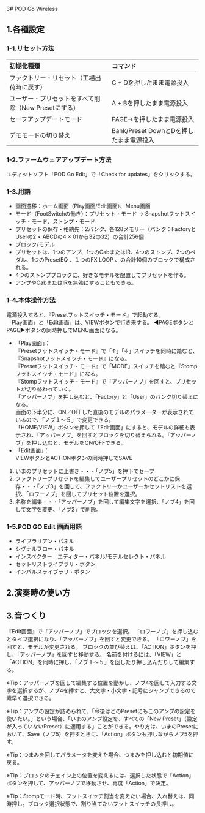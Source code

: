 3# POD Go Wireless
## 1.各種設定
### 1-1.リセット方法
|初期化種類|コマンド|
|:---|:---|
|ファクトリー・リセット（工場出荷時に戻す）|C + Dを押したまま電源投入|
|ユーザー・プリセットをすべて削除（New Presetにする）|A + Bを押したまま電源投入|
|セーフアップデートモード|PAGE→を押したまま電源投入|
|デモモードの切り替え|Bank/Preset DownとDを押したまま電源投入|
### 1-2.ファームウェアアップデート方法
エディットソフト「POD Go Edit」で「Check for updates」をクリックする。  
### 1-3.用語
- 画面遷移：ホーム画面（Play画面/Edit画面）、Menu画面  
- モード（FootSwitchの働き）：プリセット・モード -> Snapshotフットスイッチ・モード、ストンプ・モード  
- プリセットの保存・格納先：2バンク、各128メモリー（バンク：FactoryとUserの2 × ABCDの4 × 01から32の32）の合計256個  
- ブロック/モデル  
- プリセットは、1つのアンプ、1つのCabまたはIR、4つのストンプ、2つのペダル、1つのPresetEQ 、１つのFX LOOP 、の合計10個のブロックで構成される。  
- 4つのストンプブロックに、好きなモデルを配置してプリセットを作る。  
- アンプやCabまたはIRを無効にすることもできる。  
### 1-4.本体操作方法
電源投入すると、『Presetフットスイッチ・モード』で起動する。  
「Play画面」と「Edit画面」は、VIEWボタンで行き来する。
◀PAGEボタンとPAGE▶ボタンの同時押しでMENU画面になる。
- 「Play画面」：  
『Presetフットスイッチ・モード』で「↑」「↓」スイッチを同時に踏むと、『Snapshotフットスイッチ・モード』になる。  
『Presetフットスイッチ・モード』で「MODE」スイッチを踏むと『Stompフットスイッチ・モード』になる。  
『Stompフットスイッチ・モード』で「アッパーノブ」を回すと、プリセットが切り替わっていく。  
「アッパーノブ」を押し込むと、「Factory」と「User」のバンク切り替えになる。  
画面の下半分に、ON／OFFした直後のモデルのパラメーターが表示されているので、「ノブ１〜５」で変更できる。  
「HOME/VIEW」ボタンを押して「Edit画面」にすると、モデルの詳細も表示され、「アッパーノブ」を回すとブロックを切り替えられる。「アッパーノブ」を押し込むと、モデルをON/OFFできる。  
- 「Edit画面」：  
VIEWボタンとACTIONボタンの同時押しでSAVE  
1. いまのプリセットに上書き・・・「ノブ5」を押下でセーブ
2. ファクトリープリセットを編集してユーザープリセットのどこかに保存・・・「ノブ3」を回して、ファクトリーかユーザーかセットリストを選択、「ロワーノブ」を回してプリセット位置を選択。
3. 名称を編集・・・「アッパーノブ」を回して編集文字を選択、「ノブ4」を回して文字を変更、「ノブ2」で削除。
  
### 1-5.POD GO Edit 画面用語  
- ライブラリアン・パネル
- シグナルフロー・パネル
- インスペクター　エディター・パネル/モデルセレクト・パネル
- セットリストライブラリ・ボタン
- インパルスライブラリ・ボタン

## 2.演奏時の使い方

## 3.音つくり
『Edit画面』で「アッパーノブ」でブロックを選択。
「ロワーノブ」を押し込むとタイプ選択になり、「アッパーノブ」を回すと変更できる。
「ロワーノブ」を回すと、モデルが変更される。
ブロックの並び替えは、「ACTION」ボタンを押し、「アッパーノブ」を回すと移動する。
名前を付けるには、「VIEW」と「ACTION」を同時に押し、「ノブ１〜５」を回したり押し込んだりして編集する。

※Tip：アッパーノブを回して編集する位置を動かし、ノブ4を回して入力する文字を選択するが、ノブ4を押すと、大文字・小文字・記号にジャンプできるので素早く選択できる。
  
※Tip：アンプの設定が詰められて、「今後はどのPresetにもこのアンプの設定を使いたい。」という場合、「いまのアンプ設定を、すべての「New Preset」（設定が入っていないPreset）に適用する」ことができる。やり方は、いまのPresetにおいて、Save（ノブ5）を押すときに、「Action」ボタンも押しながらノブ5を押す。
  
※Tip：つまみを回してパラメータを変えた場合、つまみを押し込むと初期値に戻る。
  
※Tip：ブロックのチェイン上の位置を変えるには、選択した状態で「Action」ボタンを押して、アッパーノブで移動させ、再度「Action」で決定。
  
※Tip：Stompモード時、フットスイッチ割当を変えたい場合、入れ替えは、同時押し。ブロック選択状態で、割り当てたいフットスイッチの長押し。
